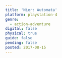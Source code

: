 ```yaml
---
title: 'Nier: Automata'
platform: playstation-4
genre:
  - action-adventure
digital: false
physical: true
guide: false
pending: false
posted: 2017-08-15
---
```

